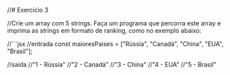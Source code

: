 //# Exercício 3

//Crie um array com 5 strings. Faça um programa que percorra este array e imprima as strings em formato de ranking, como no exemplo abaixo:

//```jsx
//entrada
const maioresPaises = ["Rússia", "Canadá", "China", "EUA", "Brasil"];

//saída
//"1 - Rússia"
//"2 - Canadá"
//"3 - China"
//"4 - EUA"
//"5 - Brasil"
```
